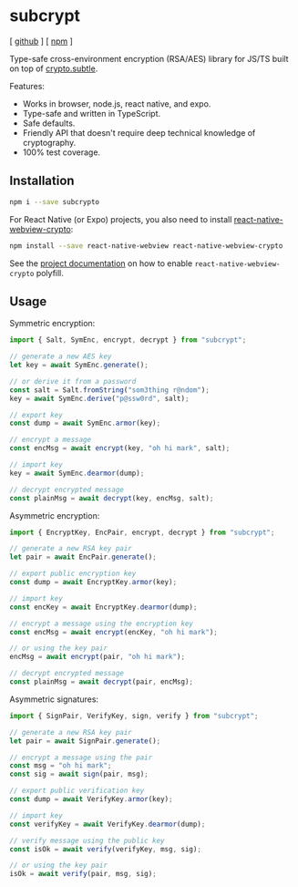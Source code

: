 # subcrypt

[ [github](https://github.com/orsinium-labs/subcrypt) ] [ [npm](https://www.npmjs.com/package/subcrypt) ]

Type-safe cross-environment encryption (RSA/AES) library for JS/TS built on top of [crypto.subtle](https://developer.mozilla.org/en-US/docs/Web/API/SubtleCrypto).

Features:

* Works in browser, node.js, react native, and expo.
* Type-safe and written in TypeScript.
* Safe defaults.
* Friendly API that doesn't require deep technical knowledge of cryptography.
* 100% test coverage.

## Installation

```bash
npm i --save subcrypto
```

For React Native (or Expo) projects, you also need to install [react-native-webview-crypto](https://github.com/webview-crypto/react-native-webview-crypto?tab=readme-ov-file):

```bash
npm install --save react-native-webview react-native-webview-crypto
```

See the [project documentation](https://github.com/webview-crypto/react-native-webview-crypto?tab=readme-ov-file#usage) on how to enable `react-native-webview-crypto` polyfill.

## Usage

Symmetric encryption:

```js
import { Salt, SymEnc, encrypt, decrypt } from "subcrypt";

// generate a new AES key
let key = await SymEnc.generate();

// or derive it from a password
const salt = Salt.fromString("som3thing r@ndom");
key = await SymEnc.derive("p@ssw0rd", salt);

// export key
const dump = await SymEnc.armor(key);

// encrypt a message
const encMsg = await encrypt(key, "oh hi mark", salt);

// import key
key = await SymEnc.dearmor(dump);

// decrypt encrypted message
const plainMsg = await decrypt(key, encMsg, salt);
```

Asymmetric encryption:

```js
import { EncryptKey, EncPair, encrypt, decrypt } from "subcrypt";

// generate a new RSA key pair
let pair = await EncPair.generate();

// export public encryption key
const dump = await EncryptKey.armor(key);

// import key
const encKey = await EncryptKey.dearmor(dump);

// encrypt a message using the encryption key
const encMsg = await encrypt(encKey, "oh hi mark");

// or using the key pair
encMsg = await encrypt(pair, "oh hi mark");

// decrypt encrypted message
const plainMsg = await decrypt(pair, encMsg);
```

Asymmetric signatures:

```js
import { SignPair, VerifyKey, sign, verify } from "subcrypt";

// generate a new RSA key pair
let pair = await SignPair.generate();

// encrypt a message using the pair
const msg = "oh hi mark";
const sig = await sign(pair, msg);

// export public verification key
const dump = await VerifyKey.armor(key);

// import key
const verifyKey = await VerifyKey.dearmor(dump);

// verify message using the public key
const isOk = await verify(verifyKey, msg, sig);

// or using the key pair
isOk = await verify(pair, msg, sig);
```
